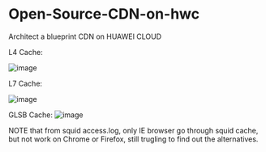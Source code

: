 # Open-Source-CDN-on-hwc
Architect a blueprint CDN on HUAWEI CLOUD

L4 Cache:

![image](https://github.com/hexlicn/Open-Source-CDN-on-hwc/blob/master/images/cdn-L4%20Cache.png)



L7 Cache:

![image](https://github.com/hexlicn/Open-Source-CDN-on-hwc/blob/master/images/cdn-L7%20Cache.png)



GLSB Cache:
![image](https://github.com/hexlicn/Open-Source-CDN-on-hwc/blob/master/images/cdn-Comb.png)


NOTE that from squid access.log, only IE browser go through squid cache, but not work on Chrome or Firefox, still trugling to find out the alternatives.
